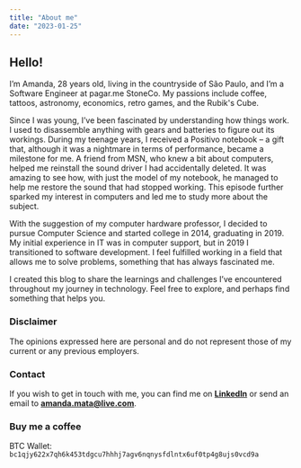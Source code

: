 ```yaml
---
title: "About me"
date: "2023-01-25"
---
```

## Hello!
I’m Amanda, 28 years old, living in the countryside of São Paulo, and I’m a Software Engineer at pagar.me StoneCo. My passions include coffee, tattoos, astronomy, economics, retro games, and the Rubik's Cube.

Since I was young, I’ve been fascinated by understanding how things work. I used to disassemble anything with gears and batteries to figure out its workings. During my teenage years, I received a Positivo notebook – a gift that, although it was a nightmare in terms of performance, became a milestone for me. A friend from MSN, who knew a bit about computers, helped me reinstall the sound driver I had accidentally deleted. It was amazing to see how, with just the model of my notebook, he managed to help me restore the sound that had stopped working. This episode further sparked my interest in computers and led me to study more about the subject.

With the suggestion of my computer hardware professor, I decided to pursue Computer Science and started college in 2014, graduating in 2019. My initial experience in IT was in computer support, but in 2019 I transitioned to software development. I feel fulfilled working in a field that allows me to solve problems, something that has always fascinated me.

I created this blog to share the learnings and challenges I’ve encountered throughout my journey in technology. Feel free to explore, and perhaps find something that helps you.


### Disclaimer
The opinions expressed here are personal and do not represent those of my current or any previous employers.


### Contact
If you wish to get in touch with me, you can find me on **[LinkedIn](https://www.linkedin.com/in/amanda-mata/)** or send an email to **[amanda.mata@live.com](mailto:amanda.mata@live.com)**.


### Buy me a coffee
BTC Wallet: `bc1qjy622x7qh6k453tdgcu7hhhj7agv6nqnysfdlntx6uf0tp4g8ujs0vcd9a`

